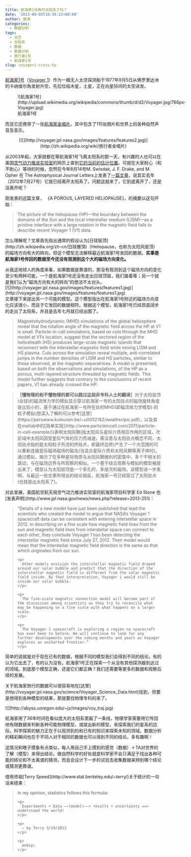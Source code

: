 ```yaml
---
title: 航海家1号离开太阳系了吗？
date: '2013-09-03T10:30:22+00:00'
author: 施涛
categories:
  - 数据分析
tags:
  - 太空
  - 太阳系
  - 数据
  - 数据分析
  - 旅行者1号
  - 航海家1号
slug: voyager1-cross-hp
---
```


[航海家1号](http://zh.wikipedia.org/zh-tw/旅行者1号)（[Voyager 1](http://voyager.jpl.nasa.gov)）作为一艘无人太空探测船于1977年9月5日从佛罗里达洲的卡纳维尔角发射升空，先后位临木星，土星，正在向星际间的太空进发。

<figure style="width: 600px" class="wp-caption aligncenter">![航海家1号](http://upload.wikimedia.org/wikipedia/commons/thumb/d/d2/Voyager.jpg/766px-Voyager.jpg)<figcaption class="wp-caption-text">航海家1号</figcaption></figure>
  
<!--more-->


  
而且它还携带了一张[航海家金唱片](http://voyager.jpl.nasa.gov/spacecraft/goldenrec.html)，其中包含了115张图片和世界上的各种自然声音及音乐。

<p style="text-align: center;">
  [![](http://voyager.jpl.nasa.gov/images/features/features2.jpg)](http://zh.wikipedia.org/wiki/旅行者金唱片)
</p>

从2003年起，大家就都在等航海家1号飞离太阳系的那一天，有兴趣的人也可以在美国[空气动力推进实验室](http://voyager.jpl.nasa.gov/index.html)的网页上查到[它的当前的估计位置](http://voyager.jpl.nasa.gov/where/)。可就在大家耐心（和不耐心）等待的时候，忽然在今年8月14号M. Swisdak, J. F. Drake, and M. Opher 在 The Astrophysical Journal Letters上发表了[一篇文章](http://iopscience.iop.org/2041-8205/774/1/L8/pdf/2041-8205_774_1_L8.pdf)，说其实去年（2012年7月27号）它就已经离开太阳系了。问题这就来了，它到底离开了，还是没离开呢？

<div title="Page 1">
  <div title="Page 1">
    <div>
      刚发表的这篇文章， 《A POROUS, LAYERED HELIOPAUSE》，的摘要以这句开始：
    </div>
  </div>
  
  <blockquote>
    <p>
      The picture of the heliopause (HP)—the boundary between the domains of the Sun and the local interstellar medium (LISM)—as a pristine interface with a large rotation in the magnetic field fails to describe recent Voyager 1 (V1) data.
    </p>
  </blockquote>
  
  <p>
    怎么理解呢？文章首先指出通常的假设认为[日球层顶](http://zh.wikipedia.org/zh-cn/日球層頂)（Heliopause，也称为太阳风层顶）的磁场方向有大的转向，但这个模型无法解释最近航海家1号发回的数据。<strong>实事是航海家1号传回的数据至今还没有观测到这个大的磁场方向变化。</strong>
  </p>
  
  <p>
    从我这地球人的角度来看，如果数据是靠谱的，那没有观测到这个磁场方向的变化至少有两种可能，一个是航海家1号还没有走出日球顶层，我们接着等；另一个就是我们认为“磁场方向有大的转向”的想法不太对头。<br /> [![](http://voyager.jpl.nasa.gov/images/features/features1.jpg)](http://voyager.jpl.nasa.gov/images/features/features1.jpg)<br /> 文章接下来提出另一个可能的模型。这个模型指出在航海家1号附近的磁场方向变化应该很小，而且于它发回的数据相符。根据这个模型，航海家1号已经昂首阔步的走出了太阳系，并且是去年七月就已经出围了。
  </p>
  
  <div title="Page 1">
    <blockquote>
      <p>
        Magnetohydrodynamic (MHD) simulations of the global heliosphere reveal that the rotation angle of the magnetic field across the HP at V1 is small. Particle-in-cell simulations, based on cuts through the MHD model at V1’s location, suggest that the sectored region of the heliosheath (HS) produces large-scale magnetic islands that reconnect with the interstellar magnetic field while mixing LISM and HS plasma. Cuts across the simulation reveal multiple, anti-correlated jumps in the number densities of LISM and HS particles, similar to those observed, at the magnetic separatrices. A model is presented, based on both the observations and simulations, of the HP as a porous, multi-layered structure threaded by magnetic fields. This model further suggests that contrary to the conclusions of recent papers, V1 has already crossed the HP.
      </p>
    </blockquote>
  </div>
  
  <blockquote>
    <p>
      <strong>［懂物理的和不懂物理的都可以跳过这段非专科人士的翻译］</strong>对于太阳层顶(全球)的磁流体力学的模拟显示穿过航海家一号的太阳驻点的磁场旋转角度是比较小的，基于通过在航海家一号所在处的MHD(即磁流体力学模型) 的粒子模拟(想深入了解的可以参考[这里](https://perswww.kuleuven.be/~u0052182/weather/pic.pdf)，以及其在matlab中的[简单实现](http://www.particleincell.com/2011/particle-in-cell-example/))表明太阳风鞘(指太阳风与星际介质相互作用的区域，次区域中太阳风因受星际气体的压力而减速，需注意与太阳驻点概念不同，太阳驻点指的是太阳粒子外流的终结点，即最终边界)产生了一个大范围的可以重新连接星际磁场磁场的磁岛(当混合星际介质和太阳风鞘等离子体时)。通过模拟，揭示了在多种星际物质与太阳风鞘微利的密度中，多个不相关的跳动，与在磁场边界与所观察的相似。一个基于结合观察与模拟的模型被提出来了，模型认为太阳层顶是一个多孔的，多层次的磁场。该模型进一步表明，与最近一些文章所得出的结论相反，航海家一号已经穿过了太阳驻点(也就是出太阳系了)。
    </p>
  </blockquote>
  
  <p>
    对此发展，美国航空航天局空气动力推进实验室的航海家项目科学家 Ed Stone 也[发表声明](http://www.jpl.nasa.gov/news/news.php?release=2013-251)：
  </p>
  
  <blockquote>
    <p>
      “Details of a new model have just been published that lead the scientists who created the model to argue that NASA’s Voyager 1 spacecraft data can be consistent with entering interstellar space in 2012. In describing on a fine scale how magnetic field lines from the sun and magnetic field lines from interstellar space can connect to each other, they conclude Voyager 1 has been detecting the interstellar magnetic field since July 27, 2012. Their model would mean that the interstellar magnetic field direction is the same as that which originates from our sun.
    </p>
    
    <p>
      Other models envision the interstellar magnetic field draped around our solar bubble and predict that the direction of the interstellar magnetic field is different from the solar magnetic field inside. By that interpretation, Voyager 1 would still be inside our solar bubble.
    </p>
    
    <p>
      The fine-scale magnetic connection model will become part of the discussion among scientists as they try to reconcile what may be happening on a fine scale with what happens on a larger scale.
    </p>
    
    <p>
      The Voyager 1 spacecraft is exploring a region no spacecraft has ever been to before. We will continue to look for any further developments over the coming months and years as Voyager explores an uncharted frontier.”
    </p>
  </blockquote>
  
  <p>
    简单的说就是对于现在已有的数据，根据不同的模型我们会得到不同的结论。有的认为它出去了，有的认为没有。航海家1号正在探索一个从没有其他探测器到达过的领域。到底那个模型正确，还是它们都正确？我们还需要等更多的数据和观察后续的发展。
  </p>
  
  <p>
    关于航海家旅行的数据可以很容易地在[这里](http://voyager.jpl.nasa.gov/science/Voyager_Science_Data.html)找到，但要是想得到各种模型的结果，那就要找物理专科的来了。
  </p>
  
  <p>
    ![](http://abyss.uoregon.edu/~js/images/voy_traj.jpg)
  </p>
  
  <p>
    航海家用了36年时间在看似庞大的太阳系里画了一条线，物理学家需要用它传回地有限数据来判断各种可能物理模型，或提出新的模型，来探索我们的星系的边际。科学探索的魅力正在于以观测到的和已有的知识来探索未知的领域。数据分析的精彩瞬间也在于不同人对于相同的数据也可以得到不同的结论。多有趣啊！
  </p>
  
  <p>
    这情况和瞎子摸象有点类似，每人用自己手上摸到的感觉（数据）＋TA对世界的了解（模型）来得出结论。做自然科学的好处就是科学家不会只满足于找出各种可能的结论和不太离谱的猜测，而且会设计下一步的试验去收集数据来辨别哪个结论或猜测更靠谱。
  </p>
  
  <p>
    借用师祖[Terry Speed](http://www.stat.berkeley.edu/~terry/)关于统计的一句话来结束：
  </p>
  
  <blockquote>
    <p>
      In my opinion, statistics follows this formula:
    </p>
    
    <p>
      Experiments + Data —–(model)––> results + uncertainty ==> understand the world!
    </p>
    
    <p>
      — by Terry 3/19/2012
    </p>
    
    <p>
      &nbsp;
    </p>
  </blockquote>
</div>
